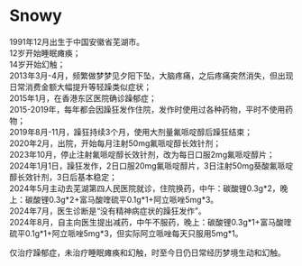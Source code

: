 # Snowy

1991年12月出生于中国安徽省芜湖市。  
12岁开始睡眠瘫痪；  
14岁开始幻触；  
2013年3月-4月，频繁做梦梦见夕阳下坠，大脑疼痛，之后疼痛突然消失，但出现日常消费金额大幅提升等轻躁类似症状；  
2015年1月，在香港东区医院确诊躁郁症；  
2015-2019年，每年都会因躁狂发作住院，发作时使用过各种药物，平时不使用药物；  
2019年8月-11月，躁狂持续3个月，使用大剂量氟哌啶醇后躁狂结束；  
2020年2月，出院，开始每月注射50mg氟哌啶醇长效针剂；  
2023年10月，停止注射氟哌啶醇长效针剂，改为每日口服2mg氟哌啶醇片；  
2024年1月1日，躁狂发作，2日口服20mg氟哌啶醇片，3日注射50mg葵酸氟哌啶醇长效针剂，3日后基本稳定；  
2024年5月主动去芜湖第四人民医院就诊，住院换药，中午：碳酸锂0.3g\*2，晚上：碳酸锂0.3g\*2+富马酸喹硫平0.1g\*1+阿立哌唑5mg\*3。  
2024年7月，医生诊断是“没有精神病症状的躁狂发作”。  
2024年8月，自主向医生提出减药，中午不服药，晚上：碳酸锂0.3g\*1+富马酸喹硫平0.1g\*1+阿立哌唑5mg\*3，但实际阿立哌唑每天只服用5mg\*1。  

仅治疗躁郁症，未治疗睡眠瘫痪和幻触，时至今日仍日常经历梦境生动和幻触。  
